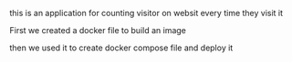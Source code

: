 this is an application for counting visitor on websit every time they visit it 

First we created a docker file to build an image 

then we used it to create docker compose file and deploy it 
